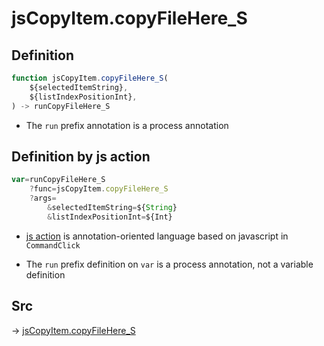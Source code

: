 # jsCopyItem.copyFileHere_S

## Definition

```js.js
function jsCopyItem.copyFileHere_S(
	${selectedItemString},
	${listIndexPositionInt},
) -> runCopyFileHere_S
```

- The `run` prefix annotation is a process annotation
## Definition by js action

```js.js
var=runCopyFileHere_S
	?func=jsCopyItem.copyFileHere_S
	?args=
		&selectedItemString=${String}
		&listIndexPositionInt=${Int}
```

- [js action](#) is annotation-oriented language based on javascript in `CommandClick`

- The `run` prefix definition on `var` is a process annotation, not a variable definition

## Src

-> [jsCopyItem.copyFileHere_S](https://github.com/puutaro/CommandClick/blob/master/app/src/main/java/com/puutaro/commandclick/fragment_lib/terminal_fragment/js_interface/list_index/JsCopyItem.kt#L69)


